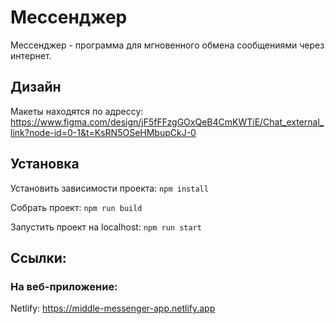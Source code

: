 
# Мессенджер

Мессенджер - программа для мгновенного обмена сообщениями через интернет.

## Дизайн
Макеты находятся по адрессу: https://www.figma.com/design/jF5fFFzgGOxQeB4CmKWTiE/Chat_external_link?node-id=0-1&t=KsRN5OSeHMbupCkJ-0

## Установка
Установить зависимости проекта: `npm install`

Собрать проект: `npm run build`

Запустить проект на localhost: `npm run start`

## Ссылки:

### На веб-приложение:

Netlify: https://middle-messenger-app.netlify.app

